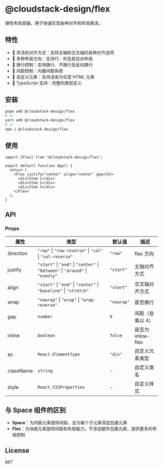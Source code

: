 # @cloudstack-design/flex

弹性布局容器，用于快速实现各种对齐和布局需求。

## 特性

- 🎯 灵活的对齐方式：支持主轴和交叉轴的各种对齐选项
- 📐 多种布局方向：支持行、列及其反向布局
- 🔄 换行控制：支持换行、不换行及反向换行
- 📏 间距控制：内置间距系统
- 🎨 自定义元素：支持渲染为任意 HTML 元素
- 💪 TypeScript 支持：完整的类型定义

## 安装

```sh
pnpm add @cloudstack-design/flex
# or
yarn add @cloudstack-design/flex
# or
npm i @cloudstack-design/flex
```

## 使用

```tsx
import {Flex} from "@cloudstack-design/flex";

export default function App() {
  return (
    <Flex justify="center" align="center" gap={4}>
      <div>Item 1</div>
      <div>Item 2</div>
      <div>Item 3</div>
    </Flex>
  );
}
```

## API

### Props

| 属性      | 类型                                                                          | 默认值     | 描述               |
| --------- | ----------------------------------------------------------------------------- | ---------- | ------------------ |
| direction | `"row"` \| `"row-reverse"` \| `"col"` \| `"col-reverse"`                      | `"row"`    | flex 方向          |
| justify   | `"start"` \| `"end"` \| `"center"` \| `"between"` \| `"around"` \| `"evenly"` | `"start"`  | 主轴对齐方式       |
| align     | `"start"` \| `"end"` \| `"center"` \| `"baseline"` \| `"stretch"`             | `"start"`  | 交叉轴对齐方式     |
| wrap      | `"nowrap"` \| `"wrap"` \| `"wrap-reverse"`                                    | `"nowrap"` | 是否换行           |
| gap       | `number`                                                                      | `0`        | 间距（会乘以 4）   |
| inline    | `boolean`                                                                     | `false`    | 是否为 inline-flex |
| as        | `React.ElementType`                                                           | `"div"`    | 自定义元素类型     |
| className | `string`                                                                      | -          | 自定义类名         |
| style     | `React.CSSProperties`                                                         | -          | 自定义样式         |

## 与 Space 组件的区别

- **Space**：为内联元素提供间距，会为每个子元素添加包裹元素
- **Flex**：为块级元素提供间距和布局能力，不添加额外包裹元素，提供更多的布局控制

## License

MIT
